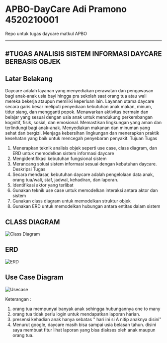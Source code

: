 # APBO-DayCare Adi Pramono 4520210001
Repo untuk tugas daycare matkul APBO 

------------------------------------------------------------------------------------------------------------------------
  #TUGAS ANALISIS SISTEM INFORMASI DAYCARE BERBASIS OBJEK
------------------------------------------------------------------------------------------------------------------------

**Latar Belakang**
--------------
Daycare adalah layanan yang menyediakan perawatan dan pengawasan bagi anak-anak usia bayi 
hingga pra sekolah saat orang tua atau wali mereka bekerja ataupun memiliki keperluan lain.
Layanan utama daycare secara garis besar meliputi penyediaan kebutuhan anak makan, minum, 
tidur siang, dan mengganti popok. Menawarkan aktivitas bermain dan belajar yang sesuai dengan 
usia anak untuk mendukung perkembangan kognitif, fisik, sosial, dan emosional. Memastikan 
lingkungan yang aman dan terlindungi bagi anak-anak. Menyediakan makanan dan minuman yang 
sehat dan bergizi. Menjaga kebersihan lingkungan dan menerapkan praktik kesehatan yang baik 
untuk mencegah penyebaran penyakit.
Tujuan Tugas
1. Menerapkan teknik analisis objek seperti use case, class diagram, dan ERD untuk 
memodelkan sistem informasi daycare
2. Mengidentifikasi kebutuhan fungsional sistem
3. Merancang solusi sistem informasi sesuai dengan kebutuhan daycare.
Deskripsi Tugas
1. Secara mendasar, kebutuhan daycare adalah pengelolaan data anak, orang tua/wali, staf, 
jadwal, kehadiran, dan laporan.
2. Identifikasi aktor yang terlibat
3. Gunakan teknik use case untuk memodelkan interaksi antara aktor dan sistem
4. Gunakan class diagram untuk memodelkan struktur objek
5. Gunakan ERD untuk memodelkan hubungan antara entitas dalam sistem


**CLASS DIAGRAM**
------------------------------------------------------------------------------------------------------------------------
![Class Diagram](https://github.com/GeneralFizi/APBO-DayCare/assets/135718695/d0808bd1-0b4f-43c3-acbc-0450f91ab0b0)





**ERD**
------------------------------------------------------------------------------------------------------------------------
![ERD](https://github.com/GeneralFizi/APBO-DayCare/assets/135718695/32923eed-d363-4e57-a86f-c467c81ff8c1)







**Use Case Diagram**
------------------------------------------------------------------------------------------------------------------------
![Usecase](https://github.com/GeneralFizi/APBO-DayCare/assets/135718695/938a0a25-f799-4f68-a391-ea78feaad37e)



Keterangan : 
1. orang tua mempunyai banyak anak sehingga hubungannya one to many
2. orang tua tidak perlu login untuk mendapatkan laporan harian.
3. presensi kehadian anak hanya sebatas " hari ini si A nitip anaknya disini"
4. Menurut google, daycare masih bisa sampai usia belasan tahun. disini saya membuat fitur lihat laporan yang bisa diakses oleh anak maupun orang tua.
